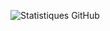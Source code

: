 ![Statistiques GitHub](https://github-readme-stats.vercel.app/api?username=votre_nom_utilisateur&show_icons=true&theme=dark)